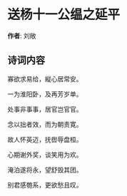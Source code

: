 # 送杨十一公缊之延平

**作者**: 刘敞

## 诗词内容

寡欲求易给，縦心居常安。

一为淮阳卧，及再芳岁单。

处事非事事，居官岂官官。

念以拙者效，而为朝责寛。

故人怀英迈，抚辔辱盘桓。

心期谢外奖，谈笑用为欢。

淹泊遂将永，望舒毁其团。

别君感匏系，更欲愁且叹。

